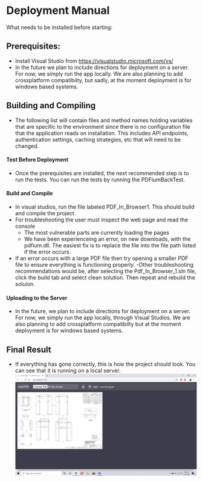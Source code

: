 # Deployment Manual

What needs to be installed before starting:

## Prerequisites:
- Install Visual Studio from https://visualstudio.microsoft.com/vs/
- In the future we plan to include directions for deployment on a server. For now, we simply run the app locally. We are also planning to add crossplatform compatibilty, but sadly, at the moment deployment is for windows based systems.

## Building and Compiling
- The following list will contain files and method names holding variables that are specific to the environment since there is no configuration file that the application reads on installation. This includes API endpoints, authentication settings, caching strategies, etc that will need to be changed.
    
#### Test Before Deployment
   - Once the prerequisites are installed, the next recommended step is to run the tests. You can run the tests by running the PDFiumBackTest.
    
#### Build and Compile
- In visual studios, run the file labeled PDF_In_Browser1. This should build and compile the project.
- For troubleshooting the user must inspect the web page and read the console
    - The most vulnerable parts are currently loading the pages
    - We have been experienceing an error, on new downloads, with the pdfium.dll. The easiest fix is to replace the file into the file path listed if the error occurs.
- If an error occurs with a large PDF file then try opening a smaller PDF file to ensure everything is functioning properly.
    -Other troubleshooting recommendations would be, after selecting the Pdf_In_Browser_1.sln file, click the build tab and select clean solution. Then repeat and rebuild the soluion.

#### Uploading to the Server
- In the future, we plan to include directions for deployment on a server. For now, we simply run the app locally, through Visual Studios. We are also planning to add crossplatform compatibilty but at the moment deployment is for windows based systems.

## Final Result
- If everything has gone correctly, this is how the project should look. You can see that it is running on a local server.
![Step 6](https://github.com/Brysonleeward/PDF-In-Browser-Rendering/blob/master/Auxiliary%20Files/Screenshot(6).png)
  
